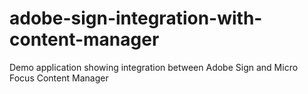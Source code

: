 # adobe-sign-integration-with-content-manager
Demo application showing integration between Adobe Sign and Micro Focus Content Manager

